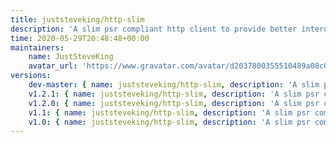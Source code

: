 ```yaml
---
title: juststeveking/http-slim
description: 'A slim psr compliant http client to provide better interoperability'
time: 2020-05-29T20:48:48+00:00
maintainers:
    name: JustSteveKing
    avatar_url: 'https://www.gravatar.com/avatar/d2037800355510489a08c0057fec3e7e?d=identicon'
versions:
    dev-master: { name: juststeveking/http-slim, description: 'A slim psr compliant http client to provide better interoperability', keywords: [psr-7, http-client, psr-17, psr-18], homepage: '', version: dev-master, version_normalized: dev-master, license: [MIT], authors: [{ name: 'Steve McDougall', email: juststevemcd@gmail.com, homepage: 'https://www.juststeveking.uk' }], source: { type: git, url: 'https://github.com/JustSteveKing/http-slim.git', reference: 33174f6b19287da02d1082d78bdbdaaefb3ae2dc }, dist: { type: zip, url: 'https://api.github.com/repos/JustSteveKing/http-slim/zipball/33174f6b19287da02d1082d78bdbdaaefb3ae2dc', reference: 33174f6b19287da02d1082d78bdbdaaefb3ae2dc, shasum: '' }, type: library, support: { source: 'https://github.com/JustSteveKing/http-slim/tree/v1.2.1', issues: 'https://github.com/JustSteveKing/http-slim/issues' }, funding: [{ url: 'https://github.com/JustSteveKing', type: github }], time: '2020-11-04T08:28:58+00:00', autoload: { psr-4: { JustSteveKing\HttpSlim\: src/ } }, default-branch: true, require: { ext-json: '*', psr/http-client: ^1.0, psr/http-factory: ^1.0, php: ^7.4|^8.0 }, require-dev: { nyholm/psr7: ^1.3, php-parallel-lint/php-parallel-lint: ^1.2, phpspec/prophecy-phpunit: ^2.0, phpunit/phpunit: ^9.1, squizlabs/php_codesniffer: ^3.5, symfony/http-client: ^5.0, symfony/var-dumper: ^5.0, thecodingmachine/phpstan-safe-rule: ^1.0 }, provide: { php-http/client-implementation: '1.0', psr/http-client-implementation: '1.0' } }
    v1.2.1: { name: juststeveking/http-slim, description: 'A slim psr compliant http client to provide better interoperability', keywords: [psr-7, http-client, psr-17, psr-18], homepage: '', version: v1.2.1, version_normalized: 1.2.1.0, license: [MIT], authors: [{ name: 'Steve McDougall', email: juststevemcd@gmail.com, homepage: 'https://www.juststeveking.uk' }], source: { type: git, url: 'https://github.com/JustSteveKing/http-slim.git', reference: 33174f6b19287da02d1082d78bdbdaaefb3ae2dc }, dist: { type: zip, url: 'https://api.github.com/repos/JustSteveKing/http-slim/zipball/33174f6b19287da02d1082d78bdbdaaefb3ae2dc', reference: 33174f6b19287da02d1082d78bdbdaaefb3ae2dc, shasum: '' }, type: library, support: { source: 'https://github.com/JustSteveKing/http-slim/tree/v1.2.1', issues: 'https://github.com/JustSteveKing/http-slim/issues' }, funding: [{ url: 'https://github.com/JustSteveKing', type: github }], time: '2020-11-04T08:28:58+00:00', autoload: { psr-4: { JustSteveKing\HttpSlim\: src/ } }, require: { php: ^7.4|^8.0, ext-json: '*', psr/http-client: ^1.0, psr/http-factory: ^1.0 }, require-dev: { nyholm/psr7: ^1.3, php-parallel-lint/php-parallel-lint: ^1.2, phpspec/prophecy-phpunit: ^2.0, phpunit/phpunit: ^9.1, squizlabs/php_codesniffer: ^3.5, symfony/http-client: ^5.0, symfony/var-dumper: ^5.0, thecodingmachine/phpstan-safe-rule: ^1.0 }, provide: { php-http/client-implementation: '1.0', psr/http-client-implementation: '1.0' } }
    v1.2.0: { name: juststeveking/http-slim, description: 'A slim psr compliant http client to provide better interoperability', keywords: [psr-7, http-client, psr-17, psr-18], homepage: '', version: v1.2.0, version_normalized: 1.2.0.0, license: [MIT], authors: [{ name: 'Steve McDougall', email: juststevemcd@gmail.com, homepage: 'https://www.juststeveking.uk' }], source: { type: git, url: 'https://github.com/JustSteveKing/http-slim.git', reference: 5258e71399ca7e356489b6565da2aede1adbcc87 }, dist: { type: zip, url: 'https://api.github.com/repos/JustSteveKing/http-slim/zipball/5258e71399ca7e356489b6565da2aede1adbcc87', reference: 5258e71399ca7e356489b6565da2aede1adbcc87, shasum: '' }, type: library, support: { source: 'https://github.com/JustSteveKing/http-slim/tree/v1.2.0', issues: 'https://github.com/JustSteveKing/http-slim/issues' }, funding: [{ url: 'https://github.com/JustSteveKing', type: github }], time: '2020-10-30T10:45:39+00:00', autoload: { psr-4: { JustSteveKing\HttpSlim\: src/ } }, require: { php: ^7.4|^8.0, ext-json: '*', psr/http-client: ^1.0, psr/http-factory: ^1.0 }, require-dev: { nyholm/psr7: ^1.3, php-parallel-lint/php-parallel-lint: ^1.2, phpspec/prophecy-phpunit: ^2.0, phpunit/phpunit: ^9.1, squizlabs/php_codesniffer: ^3.5, symfony/http-client: ^5.0, symfony/var-dumper: ^5.0, thecodingmachine/phpstan-safe-rule: ^1.0 }, provide: { php-http/client-implementation: '1.0', psr/http-client-implementation: '1.0' } }
    v1.1: { name: juststeveking/http-slim, description: 'A slim psr compliant http client to provide better interoperability', keywords: [psr-7, http-client, psr-17, psr-18], homepage: '', version: v1.1, version_normalized: 1.1.0.0, license: [MIT], authors: [{ name: 'Steve McDougall', email: juststevemcd@gmail.com, homepage: 'https://www.juststeveking.uk' }], source: { type: git, url: 'https://github.com/JustSteveKing/http-slim.git', reference: 94337695cd1d0bace8e4cc23ba603e07be5c4881 }, dist: { type: zip, url: 'https://api.github.com/repos/JustSteveKing/http-slim/zipball/94337695cd1d0bace8e4cc23ba603e07be5c4881', reference: 94337695cd1d0bace8e4cc23ba603e07be5c4881, shasum: '' }, type: library, support: { source: 'https://github.com/JustSteveKing/http-slim/tree/master', issues: 'https://github.com/JustSteveKing/http-slim/issues' }, time: '2020-05-31T21:01:43+00:00', autoload: { psr-4: { JustSteveKing\HttpSlim\: src/ } }, require: { php: ^7.4, ext-json: '*', psr/http-client: ^1.0, psr/http-factory: ^1.0 }, require-dev: { nyholm/psr7: ^1.3, php-parallel-lint/php-parallel-lint: ^1.2, phpspec/prophecy-phpunit: ^2.0, phpunit/phpunit: ^9.1, squizlabs/php_codesniffer: ^3.5, symfony/http-client: ^5.0, symfony/var-dumper: ^5.0, thecodingmachine/phpstan-safe-rule: ^1.0, vimeo/psalm: ^3.11 } }
    v1.0: { name: juststeveking/http-slim, description: 'A slim psr compliant http client to provide better interoperability', keywords: [psr-7, http-client, psr-17, psr-18], homepage: '', version: v1.0, version_normalized: 1.0.0.0, license: [MIT], authors: [{ name: 'Steve McDougall', email: juststevemcd@gmail.com, homepage: 'https://www.juststeveking.uk' }], source: { type: git, url: 'https://github.com/JustSteveKing/http-slim.git', reference: 9f0b91df92c514009cb585dc48b9f9e18d4d0dab }, dist: { type: zip, url: 'https://api.github.com/repos/JustSteveKing/http-slim/zipball/9f0b91df92c514009cb585dc48b9f9e18d4d0dab', reference: 9f0b91df92c514009cb585dc48b9f9e18d4d0dab, shasum: '' }, type: library, support: { source: 'https://github.com/JustSteveKing/http-slim/tree/v1.0', issues: 'https://github.com/JustSteveKing/http-slim/issues' }, time: '2020-05-29T20:51:08+00:00', autoload: { psr-4: { JustSteveKing\HttpSlim\: src/ } }, require: { php: ^7.4, ext-json: '*', psr/http-client: ^1.0, psr/http-factory: ^1.0 }, require-dev: { nyholm/psr7: ^1.3, php-parallel-lint/php-parallel-lint: ^1.2, phpspec/prophecy-phpunit: ^2.0, phpunit/phpunit: ^9.1, squizlabs/php_codesniffer: ^3.5, symfony/http-client: ^5.0, symfony/var-dumper: ^5.0, thecodingmachine/phpstan-safe-rule: ^1.0, vimeo/psalm: ^3.11 } }
---
```

